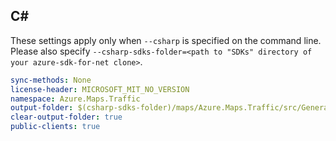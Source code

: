 ## C#

These settings apply only when `--csharp` is specified on the command line.
Please also specify `--csharp-sdks-folder=<path to "SDKs" directory of your azure-sdk-for-net clone>`.

```yaml $(csharp)
sync-methods: None
license-header: MICROSOFT_MIT_NO_VERSION
namespace: Azure.Maps.Traffic
output-folder: $(csharp-sdks-folder)/maps/Azure.Maps.Traffic/src/Generated
clear-output-folder: true
public-clients: true
```